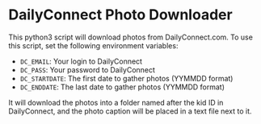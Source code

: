# DailyConnect Photo Downloader

This python3 script will download photos from DailyConnect.com.  To use this script, 
set the following environment variables:

 * `DC_EMAIL`: Your login to DailyConnect
 * `DC_PASS`: Your password to DailyConnect
 * `DC_STARTDATE`: The first date to gather photos (YYMMDD format)
 * `DC_ENDDATE`: The last date to gather photos (YYMMDD format)

It will download the photos into a folder named after the kid ID in DailyConnect, and the photo caption will be placed in a text file next to it.  

